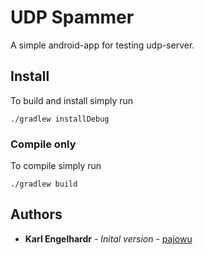 # UDP Spammer

A simple android-app for testing udp-server.

## Install

To build and install simply run
```
./gradlew installDebug
```

### Compile only

To compile simply run
```
./gradlew build
```

## Authors

* **Karl Engelhardr** - *Inital version* - [pajowu](https://github.com/pajowu)